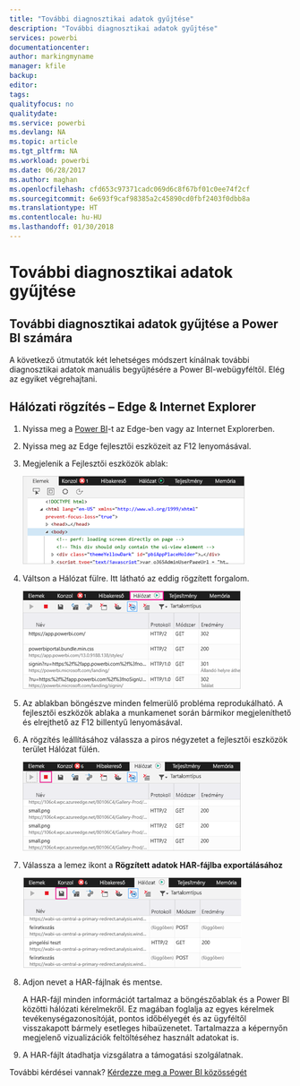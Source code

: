 ```yaml
---
title: "További diagnosztikai adatok gyűjtése"
description: "További diagnosztikai adatok gyűjtése"
services: powerbi
documentationcenter: 
author: markingmyname
manager: kfile
backup: 
editor: 
tags: 
qualityfocus: no
qualitydate: 
ms.service: powerbi
ms.devlang: NA
ms.topic: article
ms.tgt_pltfrm: NA
ms.workload: powerbi
ms.date: 06/28/2017
ms.author: maghan
ms.openlocfilehash: cfd653c97371cadc069d6c8f67bf01c0ee74f2cf
ms.sourcegitcommit: 6e693f9caf98385a2c45890cd0fbf2403f0dbb8a
ms.translationtype: HT
ms.contentlocale: hu-HU
ms.lasthandoff: 01/30/2018
---
```

# <a name="capturing-additional-diagnostic-information"></a>További diagnosztikai adatok gyűjtése
## <a name="capturing-additional-diagnostic-information-for-power-bi"></a>További diagnosztikai adatok gyűjtése a Power BI számára
A következő útmutatók két lehetséges módszert kínálnak további diagnosztikai adatok manuális begyűjtésére a Power BI-webügyféltől.  Elég az egyiket végrehajtani.

## <a name="network-capture---edge--internet-explorer"></a>Hálózati rögzítés – Edge & Internet Explorer
1. Nyissa meg a [Power BI](https://app.powerbi.com)-t az Edge-ben vagy az Internet Explorerben.
2. Nyissa meg az Edge fejlesztői eszközeit az F12 lenyomásával.
3. Megjelenik a Fejlesztői eszközök ablak: 
   
   ![](media/service-admin-capturing-additional-diagnostic-information-for-power-bi/edge-developer-tools.png)
4. Váltson a Hálózat fülre. Itt látható az eddig rögzített forgalom. 
   
   ![](media/service-admin-capturing-additional-diagnostic-information-for-power-bi/edge-network-tab.png)
5. Az ablakban böngészve minden felmerülő probléma reprodukálható. A fejlesztői eszközök ablaka a munkamenet során bármikor megjeleníthető és elrejthető az F12 billentyű lenyomásával.
6. A rögzítés leállításához válassza a piros négyzetet a fejlesztői eszközök terület Hálózat fülén.
   
   ![](media/service-admin-capturing-additional-diagnostic-information-for-power-bi/edge-network-tab-stop.png)
7. Válassza a lemez ikont a **Rögzített adatok HAR-fájlba exportálásához**
   
   ![](media/service-admin-capturing-additional-diagnostic-information-for-power-bi/edge-network-tab-save.png)
8. Adjon nevet a HAR-fájlnak és mentse.
   
    A HAR-fájl minden információt tartalmaz a böngészőablak és a Power BI közötti hálózati kérelmekről.  Ez magában foglalja az egyes kérelmek tevékenységazonosítóját, pontos időbélyegét és az ügyféltől visszakapott bármely esetleges hibaüzenetet.  Tartalmazza a képernyőn megjelenő vizualizációk feltöltéséhez használt adatokat is.
9. A HAR-fájlt átadhatja vizsgálatra a támogatási szolgálatnak.

További kérdései vannak? [Kérdezze meg a Power BI közösségét](http://community.powerbi.com/)

